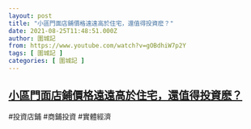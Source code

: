 ```yaml
---
layout: post
title: "小區門面店鋪價格遠遠高於住宅，還值得投資麽？"
date: 2021-08-25T11:48:51.000Z
author: 圍城記
from: https://www.youtube.com/watch?v=gOBdhiW7p2Y
tags: [ 圍城記 ]
categories: [ 圍城記 ]
---
```

<!--1629892131000-->
[小區門面店鋪價格遠遠高於住宅，還值得投資麽？](https://www.youtube.com/watch?v=gOBdhiW7p2Y)
------

<div>
#投資店鋪 #商鋪投資 #實體經濟
</div>
